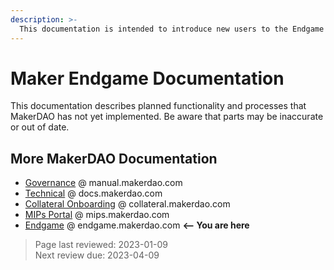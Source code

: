 ```yaml
---
description: >-
  This documentation is intended to introduce new users to the Endgame Plan and to serve as reference material for more advanced users.
---
```


# Maker Endgame Documentation

This documentation describes planned functionality and processes that MakerDAO has not yet implemented. Be aware that parts may be inaccurate or out of date.

## More MakerDAO Documentation
* [Governance](https://manual.makerdao.com/) @ manual.makerdao.com
* [Technical](https://docs.makerdao.com/) @ docs.makerdao.com
* [Collateral Onboarding](https://collateral.makerdao.com/) @ collateral.makerdao.com
* [MIPs Portal](https://mips.makerdao.com/) @ mips.makerdao.com
* [Endgame](https://endgame.makerdao.com/) @ endgame.makerdao.com **<-- You are here**

>Page last reviewed: 2023-01-09    
>Next review due: 2023-04-09    

